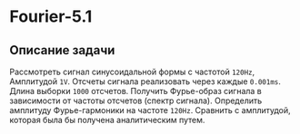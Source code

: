 # Fourier-5.1
## Описание задачи
Рассмотреть сигнал синусоидальной формы с частотой `120Hz`, Амплитудой `1V`. Отсчеты сигнала реализовать через каждые `0.001ms`. Длина выборки `1000` отсчетов. Получить Фурье-образ сигнала в зависимости от частоты отсчетов (спектр сигнала). Определить амплитуду Фурье-гармоники на частоте `120Hz`. Сравнить с амплитудой, которая была бы получена аналитическим путем.
